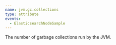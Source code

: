 ```yaml
---
name: jvm.gc.collections
type: attribute
events:
  - ElasticsearchNodeSample
---
```


The number of garbage collections run by the JVM.